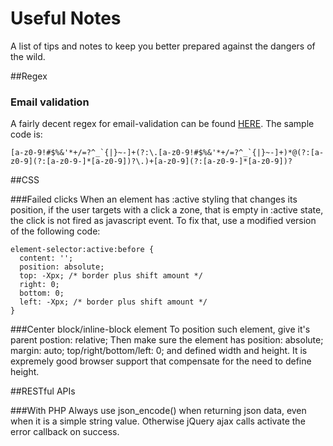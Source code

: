 # Useful Notes
A list of tips and notes to keep you better prepared against the dangers of the wild.

##Regex

### Email validation
A fairly decent regex for email-validation can be found [HERE](http://www.regular-expressions.info/email.html). The sample code is: 
```
[a-z0-9!#$%&'*+/=?^_`{|}~-]+(?:\.[a-z0-9!#$%&'*+/=?^_`{|}~-]+)*@(?:[a-z0-9](?:[a-z0-9-]*[a-z0-9])?\.)+[a-z0-9](?:[a-z0-9-]*[a-z0-9])?
```


##CSS

###Failed clicks
When an element has :active styling that changes its position, if the user targets with a click a zone, that is empty in :active state, the click is not fired as javascript event. To fix that, use a modified version of the following code:
```
element-selector:active:before {
  content: '';
  position: absolute;
  top: -Xpx; /* border plus shift amount */
  right: 0;
  bottom: 0;
  left: -Xpx; /* border plus shift amount */
}
```

###Center block/inline-block element
To position such element, give it's parent postion: relative; Then make sure the element has position: absolute; margin: auto; top/right/bottom/left: 0; and defined width and height. It is expremely good browser support that compensate for the need to define height.

##RESTful APIs

###With PHP
Always use json_encode() when returning json data, even when it is a simple string value. Otherwise jQuery ajax calls activate the error callback on success. 
